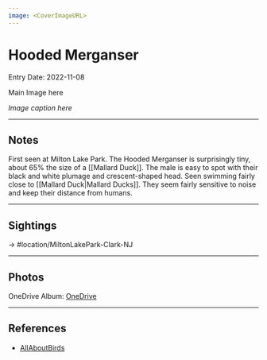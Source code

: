 ```yaml
---
image: <CoverImageURL>
---
```


# Hooded Merganser
Entry Date: 2022-11-08

Main Image here

*Image caption here*

---------------------------------------------------------------
## Notes

First seen at Milton Lake Park. The Hooded Merganser is surprisingly tiny, about 65% the size of a [[Mallard Duck]]. The male is easy to spot with their black and white plumage and crescent-shaped head. Seen swimming fairly close to [[Mallard Duck|Mallard Ducks]]. They seem fairly sensitive to noise and keep their distance from humans.

---------------------------------------------------------------
## Sightings

-> #location/MiltonLakePark-Clark-NJ 

---------------------------------------------------------------
## Photos
OneDrive Album: [OneDrive](linkhere)

---------------------------------------------------------------
## References
- [AllAboutBirds](https://www.allaboutbirds.org/guide/Hooded_Merganser/overview)